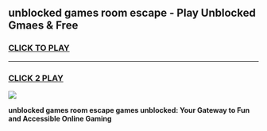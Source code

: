 
## unblocked games room escape - Play Unblocked Gmaes & Free
<h3>
<a href="https://news.freeplayer.one?title=unblocked_games_room_escape&ref=16F">CLICK TO PLAY</a></h3>
<hr>

<h3>
<a href="https://news.freeplayer.one?title=unblocked_games_room_escape&ref=16F">CLICK 2 PLAY</a>
  
</h3>

<a href="https://news.freeplayer.one?title=unblocked_games_room_escape&ref=16F/"><img src="https://clearcache.store/games.png"></a>


**unblocked games room escape games unblocked: Your Gateway to Fun and Accessible Online Gaming**
